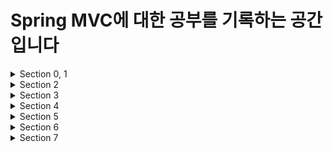 # Spring MVC에 대한 공부를 기록하는 공간입니다

<details>
  <summary>Section 0, 1</summary>  
  
  - 웹 서버
    - HTTP 기반으로 동작
    - Client → Server : Request
    - Server → Client : Response
  - 서블릿
    - urlPatterns(url)로 정의한 url을 호출 시 서블릿 코드 실행
    - HTTP 요청 정보를 편리하게 사용할 수 있는 HttpServletRequest
    - HTTP 응답 정보를 편리하게 제공할 수 있는 HttpServletResponse
    - 서블릿 컨테이너
        - 서블릿 객체를 싱글톤으로 관리
        - 동시 요청을 위한 멀티 쓰레드 처리 지원
- 쓰레드
    - Application 코드를 하나하나 순차적으로 실행하는 것 → 쓰레드
    - 동시 처리가 필요하면 쓰레드 추가로 생성
    - 요청 마다 쓰레드 생성
        - 장점
            1. 동시 요청 처리 가능
            2. 리소스(CPU, 메모리)가 허용할 때 까지 처리 가능
            3. 하나의 쓰레드가 지연 되어도, 나머지 쓰레드는 정상 동작
        - 단점
            1. 생성 비용이 매우 비쌈 → 요청시마다 생성하면 응답 속도가 늦어짐
            2. 컨텍스트 스위칭 비용 발생
            3. 생성에 제한이 없어서 요청이 너무 많아질 시 서버가 죽을 수 있음
    - 쓰레드 풀
        - 특징
            - 필요한 쓰레드를 쓰레드 풀에 보관, 관리
            - 쓰레드 풀에 생성 가능한 쓰레드의 최대치를 관리
                - 톰캣은 최대 200개 기본 설정 (변경 가능)
        - 사용
            - 쓰레드 필요 시, 생성되어 있는 쓰레드를 풀에서 꺼내서 사용
            - 사용 종료 시 풀에 반납
            - 모두 사용중으로 풀에 쓰레드가 없을 시 기다리는 요청 거절하거나 특정 수만큼 대기하도록 설정 가능                
        - 장점
            - 쓰레드가 미리 생성되어 있으므로, 생성하고 종료하는 비용 절감, 응답 빠름
            - 생성 가능한 쓰레드의 최대치가 있으므로 요청 과다시 기존 요청은 안전하게 처리 가능
        - 실무 팁
            - WAS의 주요 튜닝 포인트 → 최대 쓰레드 수
                - 낮을 시 → 동시 요청이 많으면 서버 리소스는 여유롭지만 클라이언트는 금방 응답 지연
                - 높을 시 → 동시 요청이 많으면 CPU, 메모리 리소스 임계점 초과로 서버 다운
            - 장애 발생 시
                - 클라우드면 일단 서버부터 늘리고 이후에 튜닝
                - 아니면 열심히 튜닝
</details>

<details>
  <summary>Section 2</summary>
  
  > 인증
    ![section2](https://github.com/hanbinseo/SSAFY11th-Gwangju04-WebStudy/assets/79882952/2b27f4e9-a01e-4014-93b2-3ffb32559439)

  - HttpServletRequest
    - HTTP 요청 데이터
    - GET
    - POST HTML form
    - API 메시지 바디
      - 단순 텍스트
      - JSON
  - HttpServletResponse
    - HTTP 응답 데이터
      - 단순 텍스트, HTML
      - API JSON
</details>

<details>
  <summary>Section 3</summary>
  
  > 인증
    ![section3](https://github.com/hanbinseo/SSAFY11th-Gwangju04-WebStudy/assets/79882952/0e6ad273-a577-493b-8827-1a8c42ac2048)

  - 회원 관리 웹 애플리케이션 구현
  - MVC 패턴 적용
  
  - WEB-INF 안에 생성된 jsp는 주소창에 직접 입력해도 실행되지 않고 controller를 통해야만 접근이 가능함
</details>

<details>
  <summary>Section 4</summary>

  >인증
    ![image](https://github.com/hanbinseo/SSAFY11th-Gwangju04-WebStudy/assets/79882952/44e10d67-211e-4bcd-8ac4-c1bae0ff7192)

  - v1 : 프론트 컨트롤러를 도입
    - 기존 구조를 최대한 유지하면서 프론트 컨트롤러 도입
  - v2 : View 분류
    - 단순 반복되는 뷰 로직 분리
  - v3 : Model 추가
    - 서블릿 종속성 제거
    - 뷰 이름 중복 제거
  - v4 : 단순하고 실용적인 컨트롤러
    - v3와 거의 비슷
    - 구현 입장에서 ModelView를 직접 생성해서 반환하지 않도록 편리한 인터페이스 제공
  - v5 : 유연한 컨트롤러
    - 어댑터 도입
    - 어댑터를 추가해서 프레임워크를 유연하고 확장성 있게 설계

  > 최종 MVC 구조
    ![image](https://github.com/hanbinseo/SSAFY11th-Gwangju04-WebStudy/assets/79882952/908c495a-6b44-49c1-963a-f69233442dde)

</details>

<details>
  <summary>Section 5</summary>

  >인증
    ![image](https://github.com/hanbinseo/SSAFY11th-Gwangju04-WebStudy/assets/79882952/878521f1-6bfc-40a6-81f0-661e03685254)

  ### Spring mvc 동작 순서
   1. 핸들러 조회: 핸들러 매핑을 통해 요청 URL에 매핑된 핸들러(컨트롤러)를 조회한다.
   2. 핸들러 어댑터 조회: 핸들러를 실행할 수 있는 핸들러 어댑터를 조회한다.
   3. 핸들러 어댑터 실행: 핸들러 어댑터를 실행한다.
   4. 핸들러 실행: 핸들러 어댑터가 실제 핸들러를 실행한다.
   5. ModelAndView 반환: 핸들러 어댑터는 핸들러가 반환하는 정보를 ModelAndView로 변환해서 반환한다.
   6. viewResolver 호출: 뷰 리졸버를 찾고 실행한다.
     - JSP의 경우: InternalResourceViewResolver 가 자동 등록되고, 사용된다.
   7. View 반환: 뷰 리졸버는 뷰의 논리 이름을 물리 이름으로 바꾸고, 렌더링 역할을 담당하는 뷰 객체를 반환한다.
     - JSP의 경우 InternalResourceView(JstlView) 를 반환하는데, 내부에 forward() 로직이 있다.
   8. 뷰 렌더링: 뷰를 통해서 뷰를 렌더링 한다.
<hr></hr>

  ### Annotation
  - @Controller
    - 스프링이 자동으로 스프링 빈으로 등록한다.
      - 내부에 @Component 애노테이션이 있어서 컴포넌트 스캔의 대상이 됨
    - 스프링 MVC에서 애노테이션 기반 컨트롤러로 인식한다
  - @RequestParam 사용
    - @RequestParam("username") 은 request.getParameter("username")와 거의 같은 코드로 활용 가능
    - GET, POST 모두 지원
  - @RequestMapping @GetMapping, @PostMapping
    - @RequestMapping(value="path", method=Request.Method.GET) -> @GetMapping("path") 로 사용 가능
</details>

<details>
  <summary>Section 6</summary>

  >인증
  >![image](https://github.com/hanbinseo/SSAFY11th-Gwangju04-WebStudy/assets/79882952/a8363456-c827-4842-8218-7b0f09656089)

  - LOG 출력
    - @Slf4j
  - Mapping
    - 편리한 축약 Annotation
      - @GetMapping
      - @PostMapping
      - @PutMapping
      - @DeleteMapping
      - @PatchMapping
    - @PathVariable
  - Http Request
    - parameter
      - Query param, HTML Form
      - @RequestParam
      - @ModelAttribute
    - message
      - 단순 텍스트
      - JSON
  - Http Response
    - 정적 리소스, 뷰 템플릿
    - HTTP API, message body에 직접 입력

</details>

<details>
  <summary>Section 7</summary>

  >인증
> ![image](https://github.com/hanbinseo/SSAFY11th-Gwangju04-WebStudy/assets/79882952/93871c0d-cce0-475d-9976-dc4695243555)
>![image](https://github.com/hanbinseo/SSAFY11th-Gwangju04-WebStudy/assets/79882952/f747fde7-661f-4bf0-b2de-93925811512d)

- 상품 등록 웹페이지 기본 화면 구성
  - 상품 리스트
  - 등록하기
  - 상세보기
  - 수정하기

</details>
